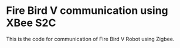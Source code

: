 # Fire Bird V communication using XBee S2C
 This is the code for communication of Fire Bird V Robot using Zigbee.
